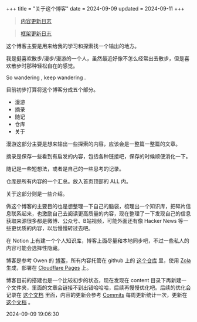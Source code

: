 +++
title = "关于这个博客"
date = 2024-09-09
updated = 2024-09-11
+++

> [内容更新日志](/project/02-blog-content-update)

> [框架更新日志](/project/01-blog-func-update/)

这个博客主要是用来给我的学习和探索找一个输出的地方。

我是挺喜欢散步/漫步/漫游的一个人，虽然最近好像不怎么经常出去散步，但是喜欢散步时那种轻松自在的感觉。

So wandering , keep wandering .

目前初步打算将这个博客分成五个部分。

- 漫游
- 摘录
- 随记
- 仓库
- 关于

漫游这部分主要是想来输出一些探索的内容，应该会是一整篇一整篇的文章。

摘录是保存一些看到有启发的内容，包括各种链接吧，保存的时候顺便消化一下。

随记是一些短想法，或者是自己的一些思考的记录。

仓库是所有内容的一个汇总。放入首页顶部的 ALL 内。

关于这部分则是一些介绍。

做这个博客的主要目的也是想整理一下自己的脑袋，梳理出一个知识库，把碎片信息联系起来，也激励自己去阅读更高质量的内容，现在整理了一下发现自己的信息获取来源很多都是微博、公众号、B站视频，可能外面还有像 Hacker News 等一些更优质的内容，以后慢慢转过去吧。

在 Notion 上有建一个个人知识库，博客上面尽量和本地同步吧，不过一些私人的内容可能会选择性隐藏。

博客是参考 Owen 的 [博客](https://www.owenyoung.com/)，所有内容托管在  github 上的 [这个仓库](https://github.com/BunnRecord/Deepwandering) 里，使用 [Zola](https://www.getzola.org/) 生成，部署在 [Cloudflare Pages](https://pages.cloudflare.com/) 上。

博客目前的搭建也是一个比较初步的状态，现在发现在 content 目录下再新建一个文件夹，里面的文章会链接不到出错哈哈哈，后续再慢慢优化吧。后续的优化会记录在 [这个文档](/project/01-blog-func-update/) 里面，内容的更新会参考 [Commits](https://github.com/BunnRecord/Deepwandering/commits/main/) 每周更新统计一次，更新在 [这个文档](/project/02-blog-content-update) 。

2024-09-09 19:06:30